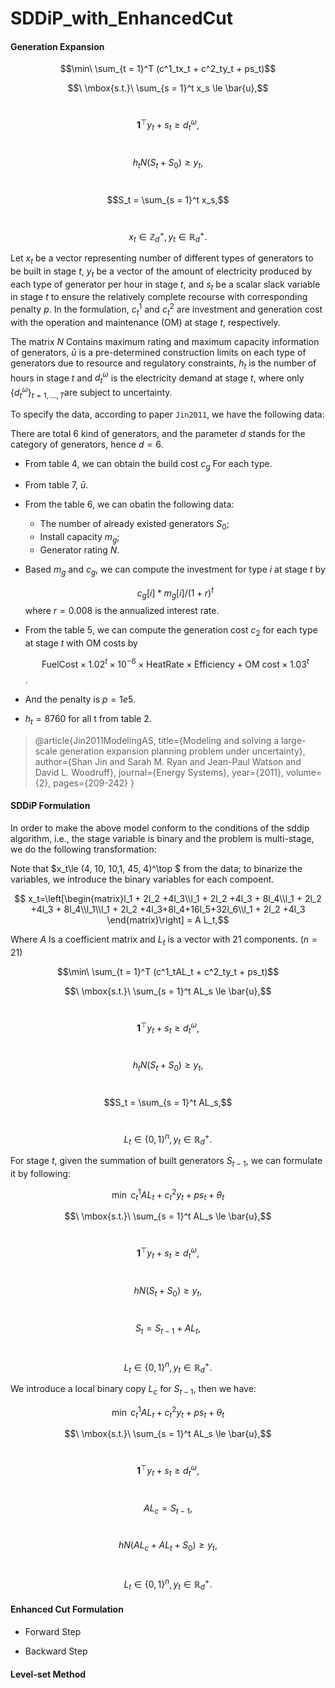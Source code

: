 # SDDiP_with_EnhancedCut

#### Generation Expansion

$$\min\ \sum_{t = 1}^T (c^1_tx_t + c^2_ty_t + ps_t)$$

$$\ \mbox{s.t.}\ \sum_{s = 1}^t x_s \le \bar{u},$$

​         $$\textbf{1}^{\top}y_t + s_t \ge d_t^\omega,$$

​         $$h_t N (S_t+S_0) \ge y_t,$$

​         $$S_t = \sum_{s = 1}^t x_s,$$

​         $$x_t\in \mathbb{Z}_d^+, y_t\in\mathbb{R}_d^+.$$





Let $x_t$ be a vector representing number of different types of generators to be built in stage $t$,  $y_t$ be a vector of the amount of electricity produced by each type of generator per hour in stage $t$, and $s_t$ be a scalar slack variable in stage $t$ to ensure the relatively complete recourse with corresponding penalty $p$.  In the formulation, $c^1_t$ and $c_t^2$ are investment and generation cost with the operation and maintenance (OM) at stage $t$, respectively.   



The matrix $N$ Contains maximum rating and maximum capacity information of generators, $\bar{u}$ is a pre-determined construction limits on each type of generators due to resource and regulatory constraints, $h_t$ is the number of hours in stage $t$ and $d_t^\omega$ is the electricity demand at stage $t$, where only $\{d_t^\omega\}_{t=1,\dots,T}$​ are subject to uncertainty.



To specify the data, according to paper `Jin2011`, we have the following data:

There are total 6 kind of generators,  and the parameter $d$ stands for the category of generators, hence $d = 6$.



- From table 4, we can obtain the build cost $c_g$ For each type.

- From table 7, $\bar{u}$.

- From the table 6, we can obatin the following data:

  - The number of already existed generators $S_0$;
  -  Install capacity $m_g$;
  - Generator rating $N$​.

- Based $m_g$  and $c_g$, we can compute the investment for type $i$ at stage $t$ by

  $$c_g[i]*m_g[i]/(1+r)^t $$ where $r = 0.008$ is the annualized interest rate.

- From the table 5, we can compute the generation cost $c_2$ for each type at stage $t$ with OM costs by

   $$\mbox{FuelCost} \times 1.02^t \times 10^{-6} \times \mbox{HeatRate}\times \mbox{Efficiency} + \mbox{OM cost} \times 1.03^t$$ .

- And the penalty is $p=1e5$.

- $h_t = 8760$ for all t from table 2.



> @article{Jin2011ModelingAS,  title={Modeling and solving a large-scale generation expansion planning problem under uncertainty},  author={Shan Jin and Sarah M. Ryan and Jean-Paul Watson and David L. Woodruff},  journal={Energy Systems},  year={2011},  volume={2},  pages={209-242} }



#### SDDiP Formulation

In order to make the above model conform to the conditions of the sddip algorithm, i.e., the stage variable is binary and the problem is multi-stage, we do the following transformation:

Note that $x_t\le (4, 10, 10,1, 45, 4)^\top $ from the data; to binarize  the variables, we introduce the binary variables for each compoent.



 $$ x_t=\left[\begin{matrix}l_1 + 2l_2 +4l_3\\l_1 + 2l_2 +4l_3 + 8l_4\\l_1 + 2l_2 +4l_3 + 8l_4\\l_1\\l_1 + 2l_2 +4l_3+8l_4+16l_5+32l_6\\l_1 + 2l_2 +4l_3 \end{matrix}\right] = A L_t,$$

Where $A$ Is a coefficient matrix and $L_t$ is a vector with $21$ components. ($n= 21$)



$$\min\ \sum_{t = 1}^T (c^1_tAL_t + c^2_ty_t + ps_t)$$

$$\ \mbox{s.t.}\ \sum_{s = 1}^t AL_s \le \bar{u},$$

​         $$\textbf{1}^{\top}y_t + s_t \ge d_t^\omega,$$

​         $$h_t N (S_t+S_0) \ge y_t,$$

​         $$S_t = \sum_{s = 1}^t AL_s,$$

​         $$L_t\in \{0,1\}^n , y_t\in\mathbb{R}_d^+.$$





For stage $t$, given the summation of built generators $S_{t-1}$, we can formulate it by following:

$$\min\ c^1_tAL_t + c^2_ty_t + ps_t + \theta_t$$

$$\ \mbox{s.t.}\ \sum_{s = 1}^t AL_s \le \bar{u},$$

​         $$\textbf{1}^{\top}y_t + s_t \ge d_t^\omega,$$

​         $$h N (S_t+S_0) \ge y_t,$$

​         $$S_t =S_{t-1} + AL_t,$$

​         $$L_t\in \{0,1\}^n , y_t\in\mathbb{R}_d^+.$$



We introduce a local binary copy $L_c$  for $S_{t-1}$, then we have:

$$\min\ c^1_tAL_t + c^2_ty_t + ps_t + \theta_t$$

$$\ \mbox{s.t.}\ \sum_{s = 1}^t AL_s \le \bar{u},$$

​         $$\textbf{1}^{\top}y_t + s_t \ge d_t^\omega,$$

​		 $$ AL_c = S_{t-1},$$

​         $$h N (AL_c + AL_t + S_0) \ge y_t,$$

​         $$L_t\in \{0,1\}^n , y_t\in\mathbb{R}_d^+.$$





#### Enhanced Cut Formulation

- Forward Step







- Backward Step













#### Level-set Method








